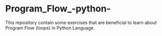 # Program_Flow_-python-

This repository contain some exercises that are beneficial to learn about Program Flow (loops) in Python Language.
<br>
